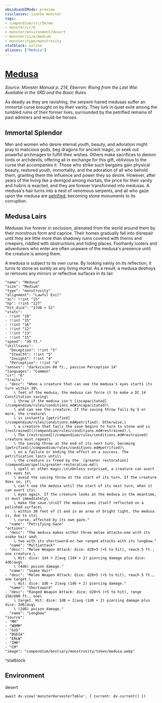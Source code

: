 ```yaml
---
obsidianUIMode: preview
cssclasses: json5e-monster
tags:
- compendium/src/5e/mm
- monster/cr/6
- monster/environment/desert
- monster/size/medium
- monster/type/monstrosity
statblock: inline
aliases: ["Medusa"]
---
```

# [Medusa](compendium/bestiary/monstrosity/medusa.md)
*Source: Monster Manual p. 214, Eberron: Rising from the Last War. Available in the SRD and the Basic Rules.*

As deadly as they are ravishing, the serpent-haired medusas suffer an immortal curse brought on by their vanity. They lurk in quiet exile among the tumbled ruins of their former lives, surrounded by the petrified remains of past admirers and would-be heroes.

## Immortal Splendor

Men and women who desire eternal youth, beauty, and adoration might pray to malicious gods, beg dragons for ancient magic, or seek out powerful archmages to fulfill their wishes. Others make sacrifices to demon lords or archdevils, offering all in exchange for this gift, oblivious to the curse that accompanies it. Those who strike such bargains gain physical beauty, restored youth, immortality, and the adoration of all who behold them, granting them the influence and power they so desire. However, after years of the living like a demigod among mortals, the price for their vanity and hubris is exacted, and they are forever transformed into medusas. A medusa's hair turns into a nest of venomous serpents, and all who gaze upon the medusa are [petrified](/compendium/rules/conditions.md#petrified), becoming stone monuments to its corruption.

## Medusa Lairs

Medusas live forever in seclusion, alienated from the world around them by their monstrous form and caprice. Their homes gradually fall into disrepair until they are little more than shadowy ruins covered with thorns and creepers, riddled with obstructions and hiding places. Foolhardy looters and adventurers who enter are often unaware of the medusa's presence until the creature is among them.

A medusa is subject to its own curse. By looking vainly on its reflection, it turns to stone as surely as any living mortal. As a result, a medusa destroys or removes any mirrors or reflective surfaces in its lair.

```statblock
"name": "Medusa"
"size": "Medium"
"type": "monstrosity"
"alignment": "Lawful Evil"
"ac": !!int "15"
"hp": !!int "127"
"hit_dice": "17d8 + 51"
"stats":
- !!int "10"
- !!int "15"
- !!int "16"
- !!int "12"
- !!int "13"
- !!int "15"
"speed": "30 ft."
"skillsaves":
  "Deception": !!int "5"
  "Stealth": !!int "5"
  "Insight": !!int "4"
  "Perception": !!int "4"
"senses": "darkvision 60 ft., passive Perception 14"
"languages": "Common"
"cr": "6"
"traits":
- "desc": "When a creature that can see the medusa's eyes starts its turn within 30\
    \ feet of the medusa, the medusa can force it to make a DC 14 Constitution saving\
    \ throw if the medusa isn't [incapacitated](/compendium/rules/conditions.md#incapacitated)\
    \ and can see the creature. If the saving throw fails by 5 or more, the creature\
    \ is instantly [petrified](/compendium/rules/conditions.md#petrified). Otherwise,\
    \ a creature that fails the save begins to turn to stone and is [restrained](/compendium/rules/conditions.md#restrained).\
    \ The [restrained](/compendium/rules/conditions.md#restrained) creature must repeat\
    \ the saving throw at the end of its next turn, becoming [petrified](/compendium/rules/conditions.md#petrified)\
    \ on a failure or ending the effect on a success. The petrification lasts until\
    \ the creature is freed by the  [greater restoration](compendium/spells/greater-restoration.md)\
    \ spell or other magic.\n\nUnless surprised, a creature can avert its eyes to\
    \ avoid the saving throw at the start of its turn. If the creature does so, it\
    \ can't see the medusa until the start of its next turn, when it can avert its\
    \ eyes again. If the creature looks at the medusa in the meantime, it must immediately\
    \ make the save.\n\nIf the medusa sees itself reflected on a polished surface\
    \ within 30 feet of it and in an area of bright light, the medusa is, due to its\
    \ curse, affected by its own gaze."
  "name": "Petrifying Gaze"
"actions":
- "desc": "The medusa makes either three melee attacks—one with its snake hair and\
    \ two with its shortsword—or two ranged attacks with its longbow."
  "name": "Multiattack"
- "desc": "Melee Weapon Attack: dice: d20+5 (+5 to hit), reach 5 ft., one creature.\
    \ Hit: dice: 1d4 + 2|avg (1d4 + 2) piercing damage plus dice: 4d6|avg\
    \ (4d6) poison damage."
  "name": "Snake Hair"
- "desc": "Melee Weapon Attack: dice: d20+5 (+5 to hit), reach 5 ft., one target.\
    \ Hit: dice: 1d6 + 2|avg (1d6 + 2) piercing damage."
  "name": "Shortsword"
- "desc": "Ranged Weapon Attack: dice: d20+5 (+5 to hit), range 150/600 ft., one\
    \ target. Hit: dice: 1d8 + 2|avg (1d8 + 2) piercing damage plus dice: 2d6|avg\
    \ (2d6) poison damage."
  "name": "Longbow"
"source":
- "MM"
- "WDMM"
- "GoS"
- "BGDIA"
- "ERLW"
- "IMR"
- "CM"
"image": "compendium/bestiary/monstrosity/token/medusa.webp"
```
^statblock

## Environment

desert

```dataviewjs
await dv.view('monsterHarvesterTable', { current: dv.current() })
```
